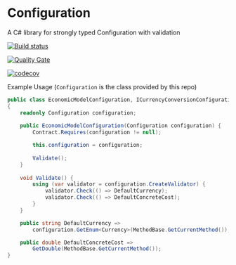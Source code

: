 # Configuration

A C# library for strongly typed Configuration with validation

[![Build status](https://ci.appveyor.com/api/projects/status/oujy1v19iwdba8e5?svg=true)](https://ci.appveyor.com/project/RESSoftwareTeam/configuration)

[![Quality Gate](https://sonarcloud.io/api/badges/gate?key=res.configuration)](https://sonarcloud.io/dashboard?id=res.configuration)

[![codecov](https://codecov.io/gh/resgroup/configuration/branch/master/graph/badge.svg)](https://codecov.io/gh/resgroup/configuration)

Example Usage (`Configuration` is the class provided by this repo)

```csharp
public class EconomicModelConfiguration, ICurrencyConversionConfiguration, IConcreteCostConfiguration 
{
    readonly Configuration configuration;
    
    public EconomicModelConfiguration(Configuration configuration) {
        Contract.Requires(configuration != null);

        this.configuration = configuration;
    
        Validate();
    }
    
    void Validate() {
        using (var validator = configuration.CreateValidator) {
            validator.Check(() => DefaultCurrency);
            validator.Check(() => DefaultConcreteCost);
        }
    }

    public string DefaultCurrency => 
        configuration.GetEnum<Currency>(MethodBase.GetCurrentMethod());

    public double DefaultConcreteCost => 
        GetDouble(MethodBase.GetCurrentMethod());
}
```